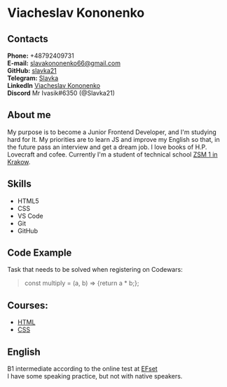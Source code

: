 # Viacheslav Kononenko

## Contacts
 __Phone:__ +48792409731 <br>
 __E-mail:__ slavakononenko66@gmail.com <br>
 __GitHub:__ [slavka21](https://github.com/Slavka21)<br>
 __Telegram:__ [Slavka](https://t.me/Slavka_K03)<br> 
 __LinkedIn__ [Viacheslav Kononenko](https://www.linkedin.com/in/viacheslav-kononenko-96a869228/)<br>
__Discord__ Mr Ivasik#6350 (@Slavka21) 

## About me
 My purpose is to become a Junior Frontend Developer, and I'm studying hard for It. My priorities are to learn JS and improve my English so that, in the future pass an interview and get a dream job. I love books of H.P. Lovecraft and cofee. Currently I'm a student of technical school [ZSM 1 in Krakow](http://www.zsm1.krakow.pl/).<br>

## Skills
* HTML5<br>
* CSS<br>
* VS Code<br>
* Git<br>
* GitHub<br>

## Code Example
Task that needs to be solved when registering on Codewars:<br>
>const multiply = (a, b) => {return a * b;};

## Courses:
* [HTML](https://ru.code-basics.com/languages/html)<br>
* [CSS](https://ru.code-basics.com/languages/css)<br>

## English
B1 intermediate according to the online test at [EFset](https://www.efset.org/quick-check/)<br>
I have some speaking practice, but not with native speakers.